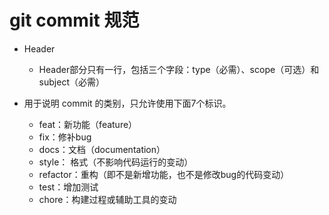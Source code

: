 # git commit 规范
- Header
	- Header部分只有一行，包括三个字段：type（必需）、scope（可选）和subject（必需）
	
- 用于说明 commit 的类别，只允许使用下面7个标识。
	- feat：新功能（feature）
	- fix：修补bug
	- docs：文档（documentation）
	- style： 格式（不影响代码运行的变动）
	- refactor：重构（即不是新增功能，也不是修改bug的代码变动）
	- test：增加测试
	- chore：构建过程或辅助工具的变动
